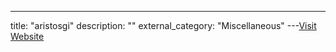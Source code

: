 ---
title: "aristosgi"
description: ""
external_category: "Miscellaneous"
---[Visit Website](https://github.com/aristosgi)

